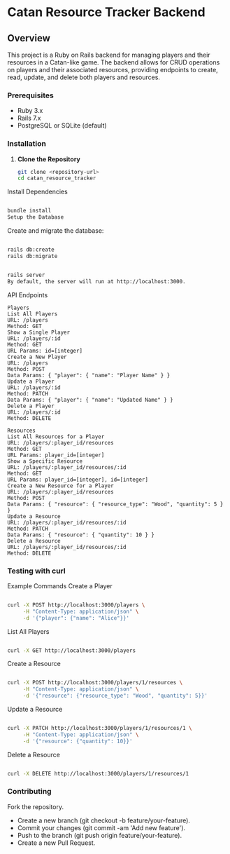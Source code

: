# Catan Resource Tracker Backend

## Overview

This project is a Ruby on Rails backend for managing players and their resources in a Catan-like game. The backend allows for CRUD operations on players and their associated resources, providing endpoints to create, read, update, and delete both players and resources.


### Prerequisites
- Ruby 3.x
- Rails 7.x
- PostgreSQL or SQLite (default)

### Installation

1. **Clone the Repository**
   ```bash
   git clone <repository-url>
   cd catan_resource_tracker

Install Dependencies

```bash

bundle install
Setup the Database
```
Create and migrate the database:

```bash

rails db:create
rails db:migrate
```


```bash

rails server
By default, the server will run at http://localhost:3000.
```

API Endpoints
```
Players
List All Players
URL: /players
Method: GET
Show a Single Player
URL: /players/:id
Method: GET
URL Params: id=[integer]
Create a New Player
URL: /players
Method: POST
Data Params: { "player": { "name": "Player Name" } }
Update a Player
URL: /players/:id
Method: PATCH
Data Params: { "player": { "name": "Updated Name" } }
Delete a Player
URL: /players/:id
Method: DELETE

Resources
List All Resources for a Player
URL: /players/:player_id/resources
Method: GET
URL Params: player_id=[integer]
Show a Specific Resource
URL: /players/:player_id/resources/:id
Method: GET
URL Params: player_id=[integer], id=[integer]
Create a New Resource for a Player
URL: /players/:player_id/resources
Method: POST
Data Params: { "resource": { "resource_type": "Wood", "quantity": 5 } }
Update a Resource
URL: /players/:player_id/resources/:id
Method: PATCH
Data Params: { "resource": { "quantity": 10 } }
Delete a Resource
URL: /players/:player_id/resources/:id
Method: DELETE
```
### Testing with curl

Example Commands
Create a Player
```bash

curl -X POST http://localhost:3000/players \
     -H "Content-Type: application/json" \
     -d '{"player": {"name": "Alice"}}'
```
List All Players
```bash

curl -X GET http://localhost:3000/players
```
Create a Resource
```bash

curl -X POST http://localhost:3000/players/1/resources \
     -H "Content-Type: application/json" \
     -d '{"resource": {"resource_type": "Wood", "quantity": 5}}'
```
Update a Resource
```bash

curl -X PATCH http://localhost:3000/players/1/resources/1 \
     -H "Content-Type: application/json" \
     -d '{"resource": {"quantity": 10}}'
```
Delete a Resource
```bash

curl -X DELETE http://localhost:3000/players/1/resources/1
```
### Contributing

Fork the repository.
- Create a new branch (git checkout -b feature/your-feature).
- Commit your changes (git commit -am 'Add new feature').
- Push to the branch (git push origin feature/your-feature).
- Create a new Pull Request.
